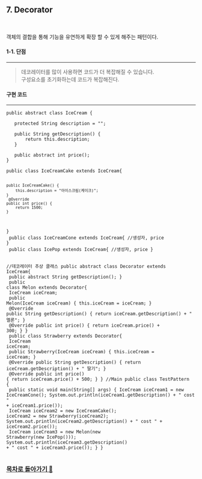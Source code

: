 <h2>7. Decorator</h2><br/> 

객체의 결합을 통해 기능을 유연하게 확장 할 수 있게 해주는 패턴이다.<br>
<h4>1-1. 단점</h4><hr>
<blockquote>
    데코레이터를 많이 사용하면 코드가 더 복잡해질 수 있습니다.<br>
    구성요소를 초기화하는데 코드가 복잡해진다.
</blockquote>

<h4>구현 코드</h4><hr>
<pre><code>public abstract class IceCream {<br>
   protected String description = "";<br>
   public String getDescription() {
       return this.description;
   }<br>
   public abstract int price();
}<br>
public class IceCreamCake extends IceCream{
 
    public IceCreamCake() {
        this.description = "아이스크림(케이크)";
    }
     @Override
    public int price() {
        return 1500;
    }
}<br>
public class IceCreamCone extends IceCream{
    //생성자, price
}<br>
public class IcePop extends IceCream{
    //생성자, price
}<br><br>
//데코레이터 추상 클래스
public abstract class Decorator extends IceCream{<br>
    public abstract String getDescription();
}<br>
public class Melon extends Decorator{<br>
    IceCream iceCream;<br>
    public Melon(IceCream iceCream) {
        this.iceCream = iceCream;
    }<br>
    @Override
    public String getDescription() {
        return iceCream.getDescription() + " 멜론";
    }<br>
    @Override
    public int price() {
        return iceCream.price() + 300;
    }
}<br>
public class Strawberry extends Decorator{<br>
    IceCream iceCream;<br>
    public Strawberry(IceCream iceCream) {
        this.iceCream = iceCream;
    }<br>
    @Override
    public String getDescription() {
        return iceCream.getDescription() + " 딸기";
    }<br>
    @Override
    public int price() {
        return iceCream.price() + 500;
    }
}
//Main
public class TestPattern {<br>
    public static void main(String[] args) {
        IceCream iceCream1 = new IceCreamCone();
        System.out.println(iceCream1.getDescription() + " cost " + iceCream1.price());<br>
        IceCream iceCream2 = new IceCreamCake();
        iceCream2 = new Strawberry(iceCream2);
        System.out.println(iceCream2.getDescription() + " cost " + iceCream2.price());<br>
        IceCream iceCream3 = new Melon(new Strawberry(new IcePop()));
        System.out.println(iceCream3.getDescription() + " cost " + iceCream3.price());
    }
}
</code></pre>
<h3><a href="https://github.com/EungyuCho/Disign_Pattern_Repo">목차로 돌아가기 🏃</a></h3> 